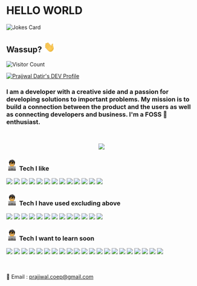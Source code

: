 <!-- Source: https://shields.io/ -->
# HELLO WORLD

![Jokes Card](https://readme-jokes.vercel.app/api)

## Wassup? <img src="./assets/wave.gif" width="30px">

![Visitor Count](https://profile-counter.glitch.me/{Prajjwaldatir}/count.svg)

<a href="https://dev.to/prajjwaldatir"> 
<img src="https://d2fltix0v2e0sb.cloudfront.net/dev-badge.svg" alt="Prajjwal Datir's DEV Profile" height="30" width="30">
</a>



<!-- <a  -->
<!-- href="https://www.linkedin.com/in/prajjwal-datir-coep"> -->
<!-- <img alt="LinkedIn" width="32px" src="https://cdn.jsdelivr.net/npm/simple-icons@v3/icons/linkedin.svg" /> -->
<!-- </a> -->

<!-- ![](https://visitor-badge.glitch.me/badge?page_id=prajjwaldatir.MyGithub)   -->
<!-- </a> -->

<!-- ![](https://prajjwaldatir.github.io) -->


### I am a developer with a creative side and a passion for developing solutions to important problems. My mission is to build a connection between the product and the users as well as connecting developers and business. I'm a FOSS :green_heart: enthusiast.

<br/>
<!-- Stats Dashboard -->
<p align = "center">
  <img src = "https://github-readme-stats.vercel.app/api?username=PrajjwalDatir&show_icons=true&theme=radical&line_height=40&count_private=true&cache_seconds=1800&title_color=red&include_all_commits=true">
  <!-- *bg_color=080e4f&title_color=F49F1C -->
  <!-- &bg_color=080e4f&title_color=F49F1C -->
</p>

<!-- <br><br/>
:sunny: by day\
:pushpin: Working to be a full-stack web developer\
:pushpin: Rational thinker who takes decision based on logic and reasoning\
:pushpin: Agile: experience with Node, Django, Bootstrap, Flask\
:pushpin: A strong interest in web and app development, using my technical background to bring added value to business processes\
:pushpin: Finds interaction between creativity, innovation and technology essential.

:first_quarter_moon_with_face: by night\
:pushpin: Creative jack-of-all-trades with a strong interest in doing new things\
:pushpin: A Gamer who loves challenge and problems, moreover has an interest in problem solving\
:pushpin: Enjoys trying new linux distros and playing with it's variety of features\
:pushpin: Loves interacting with creative people and, consequently, loves traveling.

</br>

:construction_worker: I’m currently studying in 3rd year of my CS Engineering graduation from COEP, India which is Asias 3rd oldest college which was built in 1857, yes you read it right! :microbe:
:mortar_board: I’m currently learning more about MERN stack, Competitive Programming, DSA and Engineering :wink:
I’m looking to collaborate on creative projects as a team-mate or as an intern. -->

### <img src="./assets/manCoding.png" width="30px"> **Tech I like**

<img src="https://img.shields.io/badge/javascript%20-%23323330.svg?&style=for-the-badge&logo=javascript&logoColor=%23F7DF1E"/>

<img src="https://img.shields.io/badge/node.js%20-%2343853D.svg?&style=for-the-badge&logo=node.js&logoColor=white"/>

<img src="https://img.shields.io/badge/html5%20-%23E34F26.svg?&style=for-the-badge&logo=html5&logoColor=white"/>

<img src="https://img.shields.io/badge/css3%20-%231572B6.svg?&style=for-the-badge&logo=css3&logoColor=white"/>

<img src="https://img.shields.io/badge/python%20-%2314354C.svg?&style=for-the-badge&logo=python&logoColor=white"/>

<img src="https://img.shields.io/badge/markdown-%23000000.svg?&style=for-the-badge&logo=markdown&logoColor=white"/>

<img src="https://img.shields.io/badge/shell_script%20-%23121011.svg?&style=for-the-badge&logo=gnu-bash&logoColor=white"/>

<img src="https://img.shields.io/badge/react%20-%2320232a.svg?&style=for-the-badge&logo=react&logoColor=%2361DAFB"/>

<img src="https://img.shields.io/badge/adobe%20illustrator%20-%23FF9A00.svg?&style=for-the-badge&logo=adobe%20illustrator&logoColor=white"/>

<img src="https://img.shields.io/badge/figma%20-%23F24E1E.svg?&style=for-the-badge&logo=figma&logoColor=white"/>

<img src="https://img.shields.io/badge/blender%20-%23F5792A.svg?&style=for-the-badge&logo=blender&logoColor=white"/>

<img src="https://img.shields.io/badge/git%20-%23F05033.svg?&style=for-the-badge&logo=git&logoColor=white"/>

<img src="https://img.shields.io/badge/github%20-%23121011.svg?&style=for-the-badge&logo=github&logoColor=white"/>


### <img src="./assets/manCoding.png" width="30px"> **Tech I have used excluding above**

<p align="left">

<img src="https://img.shields.io/badge/c%20-%2300599C.svg?&style=for-the-badge&logo=c&logoColor=white"/>

<img src="https://img.shields.io/badge/unity%20-%23000000.svg?&style=for-the-badge&logo=unity&logoColor=white"/>

<img src="https://img.shields.io/badge/c++%20-%2300599C.svg?&style=for-the-badge&logo=c%2B%2B&ogoColor=white"/>

<img src="https://img.shields.io/badge/c%23%20-%23239120.svg?&style=for-the-badge&logo=c-sharp&logoColor=white"/>

<img src="https://img.shields.io/badge/php-%23777BB4.svg?&style=for-the-badge&logo=php&logoColor=white"/>

<img src="https://img.shields.io/badge/bootstrap%20-%23563D7C.svg?&style=for-the-badge&logo=bootstrap&logoColor=white"/>

<img src="https://img.shields.io/badge/jquery%20-%230769AD.svg?&style=for-the-badge&logo=jquery&logoColor=white"/>

<img src="https://img.shields.io/badge/flask%20-%23000.svg?&style=for-the-badge&logo=flask&logoColor=white"/>

<img src="https://img.shields.io/badge/gitlab%20-%23181717.svg?&style=for-the-badge&logo=gitlab&logoColor=white"/>

<img src="https://img.shields.io/badge/vercel%20-%23000000.svg?&style=for-the-badge&logo=vercel&logoColor=white"/>

<img src="https://img.shields.io/badge/mysql-%2300f.svg?&style=for-the-badge&logo=mysql&logoColor=white"/>

<img src="https://img.shields.io/badge/Keras%20-%23D00000.svg?&style=for-the-badge&logo=Keras&logoColor=white"/>

<img src="https://img.shields.io/badge/numpy%20-%23013243.svg?&style=for-the-badge&logo=numpy&logoColor=white" />

</p>

### <img src="./assets/manCoding.png" width="30px">  **Tech I want to learn soon**

<p align="left">

<img src ="https://img.shields.io/badge/MongoDB-%234ea94b.svg?&style=for-the-badge&logo=mongodb&logoColor=white"/>

<img src="https://img.shields.io/badge/github%20actions%20-%232671E5.svg?&style=for-the-badge&logo=github%20actions&logoColor=white"/>

<img src="https://img.shields.io/badge/redux%20-%23593d88.svg?&style=for-the-badge&logo=redux&logoColor=white"/>

<img src="https://img.shields.io/badge/express.js%20-%23404d59.svg?&style=for-the-badge"/>

<img src="https://img.shields.io/badge/typescript%20-%23007ACC.svg?&style=for-the-badge&logo=typescript&logoColor=white"/>

<img src="https://img.shields.io/badge/vuejs%20-%2335495e.svg?&style=for-the-badge&logo=vue.js&logoColor=%234FC08D"/>

<img src="https://img.shields.io/badge/angular%20-%23DD0031.svg?&style=for-the-badge&logo=angular&logoColor=white"/>

<img src="https://img.shields.io/badge/tailwindcss%20-%2338B2AC.svg?&style=for-the-badge&logo=tailwind-css&logoColor=white"/>

<img src="https://img.shields.io/badge/django%20-%23092E20.svg?&style=for-the-badge&logo=django&logoColor=white"/>

<img src="https://img.shields.io/badge/SASS%20-hotpink.svg?&style=for-the-badge&logo=SASS&logoColor=white"/>

<img src="https://img.shields.io/badge/NuxtJS%20-black.svg?&style=for-the-badge&logo=NuxtJS&logoColor=white"/>

<img src="https://img.shields.io/badge/nestjs%20-%23E0234E.svg?&style=for-the-badge&logo=nestjs&logoColor=white" />

<img src="https://img.shields.io/badge/AWS%20-%23FF9900.svg?&style=for-the-badge&logo=amazon-aws&logoColor=white"/>

<img src="https://img.shields.io/badge/azure%20-%230072C6.svg?&style=for-the-badge&logo=azure-devops&logoColor=white"/>

<img src="https://img.shields.io/badge/Google%20Cloud%20-%234285F4.svg?&style=for-the-badge&logo=google-cloud&logoColor=white"/>

<img src="https://img.shields.io/badge/heroku%20-%23430098.svg?&style=for-the-badge&logo=heroku&logoColor=white"/>

<img src="https://img.shields.io/badge/DigitalOcean-%230167ff.svg?&style=for-the-badge&logo=digitalOcean&logoColor=white"/>

<img src="https://img.shields.io/badge/firebase%20-%23039BE5.svg?&style=for-the-badge&logo=firebase"/>

<img src="https://img.shields.io/badge/nginx%20-%23009639.svg?&style=for-the-badge&logo=nginx&logoColor=white"/>

<img src="https://img.shields.io/badge/apache%20-%23D42029.svg?&style=for-the-badge&logo=apache&logoColor=white"/>

<img src="https://img.shields.io/badge/docker%20-%230db7ed.svg?&style=for-the-badge&logo=docker&logoColor=white"/>

</p>

</br></br>
:email: Email : prajjwal.coep@gmail.com 

<!-- [![ReadMe Card](https://github-readme-stats.vercel.app/api/pin/?username=prajjwaldatir&repo=coronastrike&show_owner=true)](https://github.com/prajjwaldatir/coronastrike)
[![ReadMe Card](https://github-readme-stats.vercel.app/api/pin/?username=prajjwaldatir&repo=Competitive-Coding-Manjaro&show_owner=true)](https://github.com/prajjwaldatir/Competitive-Coding-Manjaro)
[![ReadMe Card](https://github-readme-stats.vercel.app/api/pin/?username=prajjwaldatir&repo=HTTP-Prajjwal&show_owner=true)](https://github.com/PrajjwalDatir/HTTP-Prajjwal)
[![ReadMe Card](https://github-readme-stats.vercel.app/api/pin/?username=prajjwaldatir&repo=WebsiteTemplates&show_owner=true)](https://github.com/PrajjwalDatir/WebsiteTemplates)
</br></br>
:copyright: prajjwaldatir -->
